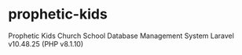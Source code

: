 # prophetic-kids
Prophetic Kids Church School Database Management System
Laravel v10.48.25 (PHP v8.1.10)
